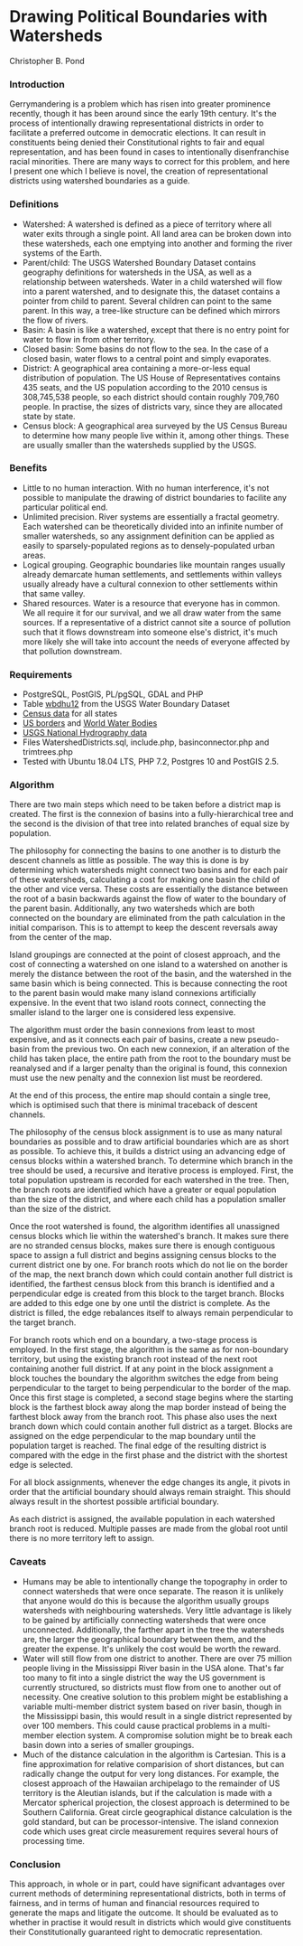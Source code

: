 <!DOCTYPE html>
<html><head><meta charset="utf-8"/><title>Watershed Districts</title></head><body>
<h1>Drawing Political Boundaries with Watersheds</h1>
Christopher B. Pond


<h3>Introduction</h3>
Gerrymandering is a problem which has risen into greater prominence recently, though it has been around since the early 19th century.  It's the process of intentionally drawing representational districts in order to facilitate a preferred outcome in democratic elections.  It can result in constituents being denied their Constitutional rights to fair and equal representation, and has been found in cases to intentionally disenfranchise racial minorities.  There are many ways to correct for this problem, and here I present one which I believe is novel, the creation of representational districts using watershed boundaries as a guide.


<h3>Definitions</h3>
<ul>
<li>Watershed:  A watershed is defined as a piece of territory where all water exits through a single point.  All land area can be broken down into these watersheds, each one emptying into another and forming the river systems of the Earth.</li>
<li>Parent/child:  The USGS Watershed Boundary Dataset contains geography definitions for watersheds in the USA, as well as a relationship between watersheds.  Water in a child watershed will flow into a parent watershed, and to designate this, the dataset contains a pointer from child to parent.  Several children can point to the same parent.  In this way, a tree-like structure can be defined which mirrors the flow of rivers.</li>
<li>Basin:  A basin is like a watershed, except that there is no entry point for water to flow in from other territory.</li>
<li>Closed basin:  Some basins do not flow to the sea.  In the case of a closed basin, water flows to a central point and simply evaporates.</li>
<li>District:  A geographical area containing a more-or-less equal distribution of population.  The US House of Representatives contains 435 seats, and the US population according to the 2010 census is 308,745,538 people, so each district should contain roughly 709,760 people.  In practise, the sizes of districts vary, since they are allocated state by state.</li>
<li>Census block:  A geographical area surveyed by the US Census Bureau to determine how many people live within it, among other things.  These are usually smaller than the watersheds supplied by the USGS.</li>
</ul>


<h3>Benefits</h3>
<ul><li>Little to no human interaction.  With no human interference, it's not possible to manipulate the drawing of district boundaries to facilite any particular political end.</li>
<li>Unlimited precision.  River systems are essentially a fractal geometry.  Each watershed can be theoretically divided into an infinite number of smaller watersheds, so any assignment definition can be applied as easily to sparsely-populated regions as to densely-populated urban areas.</li>
<li>Logical grouping.  Geographic boundaries like mountain ranges usually already demarcate human settlements, and settlements within valleys usually already have a cultural connexion to other settlements within that same valley.</li>
<li>Shared resources.  Water is a resource that everyone has in common.  We all require it for our survival, and we all draw water from the same sources.  If a representative of a district cannot site a source of pollution such that it flows downstream into someone else's district, it's much more likely she will take into account the needs of everyone affected by that pollution downstream.</li></ul>

<h3>Requirements</h3>
<ul><li>PostgreSQL, PostGIS, PL/pgSQL, GDAL and PHP</li>
<li>Table <a href = "ftp://rockyftp.cr.usgs.gov/vdelivery/Datasets/Staged/Hydrography/WBD/National/GDB/">wbdhu12</a> from the USGS Water Boundary Dataset</li>
<li><a href = "https://www2.census.gov/geo/tiger/TIGER2010BLKPOPHU/">Census data</a> for all states</li>
<li><a href = "https://catalog.data.gov/dataset/2016-cartographic-boundary-file-united-states-1-5000000">US borders</a> and <a href = "https://www.arcgis.com/home/item.html?id=e750071279bf450cbd510454a80f2e63">World Water Bodies</a></li>
<li><a href = "ftp://rockyftp.cr.usgs.gov/vdelivery/Datasets/Staged/Hydrography/NHD/National/HighResolution/GDB/">USGS National Hydrography data</a></li>
<li>Files WatershedDistricts.sql, include.php, basinconnector.php and trimtrees.php</li>
<li>Tested with Ubuntu 18.04 LTS, PHP 7.2, Postgres 10 and PostGIS 2.5.</li></ul>


<h3>Algorithm</h3>
<p>There are two main steps which need to be taken before a district map is created.  The first is the connexion of basins into a fully-hierarchical tree and the second is the division of that tree into related branches of equal size by population.</p>

<p>The philosophy for connecting the basins to one another is to disturb the descent channels as little as possible.  The way this is done is by determining which watersheds might connect two basins and for each pair of these watersheds, calculating a cost for making one basin the child of the other and vice versa.  These costs are essentially the distance between the root of a basin backwards against the flow of water to the boundary of the parent basin.  Additionally, any two watersheds which are both connected on the boundary are eliminated from the path calculation in the initial comparison.  This is to attempt to keep the descent reversals away from the center of the map.</p>

<p>Island groupings are connected at the point of closest approach, and the cost of connecting a watershed on one island to a watershed on another is merely the distance between the root of the basin, and the watershed in the same basin which is being connected.  This is because connecting the root to the parent basin would make many island connexions artificially expensive.  In the event that two island roots connect, connecting the smaller island to the larger one is considered less expensive.</p>

<p>The algorithm must order the basin connexions from least to most expensive, and as it connects each pair of basins, create a new pseudo-basin from the previous two.  On each new connexion, if an alteration of the child has taken place, the entire path from the root to the boundary must be reanalysed and if a larger penalty than the original is found, this connexion must use the new penalty and the connexion list must be reordered.</p>

<p>At the end of this process, the entire map should contain a single tree, which is optimised such that there is minimal traceback of descent channels.</p>

<p>The philosophy of the census block assignment is to use as many natural boundaries as possible and to draw artificial boundaries which are as short as possible.  To achieve this, it builds a district using an advancing edge of census blocks within a watershed branch.  To determine which branch in the tree should be used, a recursive and iterative process is employed.  First, the total population upstream is recorded for each watershed in the tree.  Then, the branch roots are identified which have a greater or equal population than the size of the district, and where each child has a population smaller than the size of the district.</p>

<p>Once the root watershed is found, the algorithm identifies all unassigned census blocks which lie within the watershed's branch.  It makes sure there are no stranded census blocks, makes sure there is enough contiguous space to assign a full district and begins assigning census blocks to the current district one by one.  For branch roots which do not lie on the border of the map, the next branch down which could contain another full district is identified, the farthest census block from this branch is identified and a perpendicular edge is created from this block to the target branch.  Blocks are added to this edge one by one until the district is complete.  As the district is filled, the edge rebalances itself to always remain perpendicular to the target branch.</p>

<p>For branch roots which end on a boundary, a two-stage process is employed.  In the first stage, the algorithm is the same as for non-boundary territory, but using the existing branch root instead of the next root containing another full district.  If at any point in the block assignment a block touches the boundary the algorithm switches the edge from being perpendicular to the target to being perpendicular to the border of the map.  Once this first stage is completed, a second stage begins where the starting block is the farthest block away along the map border instead of being the farthest block away from the branch root.  This phase also uses the next branch down which could contain another full district as a target.  Blocks are assigned on the edge perpendicular to the map boundary until the population target is reached.  The final edge of the resulting district is compared with the edge in the first phase and the district with the shortest edge is selected.</p>

<p>For all block assignments, whenever the edge changes its angle, it pivots in order that the artificial boundary should always remain straight.  This should always result in the shortest possible artificial boundary.</p>

<p>As each district is assigned, the available population in each watershed branch root is reduced.  Multiple passes are made from the global root until there is no more territory left to assign.</p>


<h3>Caveats</h3>
<ul><li>Humans may be able to intentionally change the topography in order to connect watersheds that were once separate.  The reason it is unlikely that anyone would do this is because the algorithm usually groups watersheds with neighbouring watersheds.  Very little advantage is likely to be gained by artificially connecting watersheds that were once unconnected.  Additionally, the farther apart in the tree the watersheds are, the larger the geographical boundary between them, and the greater the expense.  It's unlikely the cost would be worth the reward.</li>
<li>Water will still flow from one district to another.  There are over 75 million people living in the Mississippi River basin in the USA alone.  That's far too many to fit into a single district the way the US government is currently structured, so districts must flow from one to another out of necessity.  One creative solution to this problem might be establishing a variable multi-member district system based on river basin, though in the Mississippi basin, this would result in a single district represented by over 100 members.  This could cause practical problems in a multi-member election system.  A compromise solution might be to break each basin down into a series of smaller groupings.</li>
<li>Much of the distance calculation in the algorithm is Cartesian.  This is a fine approximation for relative comparision of short distances, but can radically change the output for very long distances.  For example, the closest approach of the Hawaiian archipelago to the remainder of US territory is the Aleutian islands, but if the calculation is made with a Mercator spherical projection, the closest approach is determined to be Southern California.  Great circle geographical distance calculation is the gold standard, but can be processor-intensive.  The island connexion code which uses great circle measurement requires several hours of processing time.</li></ul>


<h3>Conclusion</h3>
This approach, in whole or in part, could have significant advantages over current methods of determining representational districts, both in terms of fairness, and in terms of human and financial resources required to generate the maps and litigate the outcome.  It should be evaluated as to whether in practise it would result in districts which would give constituents their Constitutionally guaranteed right to democratic representation.

</body></html>
